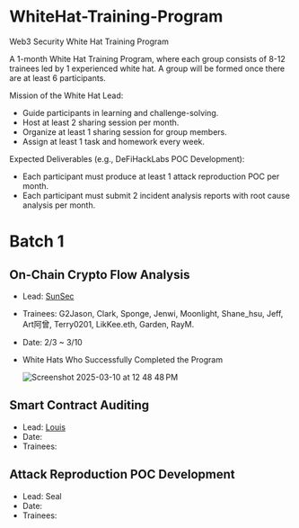 # WhiteHat-Training-Program
Web3 Security White Hat Training Program

A 1-month White Hat Training Program, where each group consists of 8-12 trainees led by 1 experienced white hat. A group will be formed once there are at least 6 participants.

Mission of the White Hat Lead:
 - Guide participants in learning and challenge-solving.
 - Host at least 2 sharing session per month.
 - Organize at least 1 sharing session for group members.
 - Assign at least 1 task and homework every week.

Expected Deliverables (e.g., DeFiHackLabs POC Development):
 - Each participant must produce at least 1 attack reproduction POC per month.
 - Each participant must submit 2 incident analysis reports with root cause analysis per month.

# Batch 1 
## On-Chain Crypto Flow Analysis
 - Lead: [SunSec](https://x.com/1nf0s3cpt)
 - Trainees: G2Jason, Clark, Sponge, Jenwi, Moonlight, Shane_hsu, Jeff, Art阿曾, Terry0201, LikKee.eth, Garden, RayM.
 - Date: 2/3 ~ 3/10
- White Hats Who Successfully Completed the Program
  
   ![Screenshot 2025-03-10 at 12 48 48 PM](https://github.com/user-attachments/assets/abb59506-cd1e-4d4d-b2bf-c578359ec730)
  
 ## Smart Contract Auditing
 - Lead: [Louis](https://x.com/0xlouistsai)
 - Date:
 - Trainees:
   
## Attack Reproduction POC Development
 - Lead: Seal
 - Date:
 - Trainees:
   
